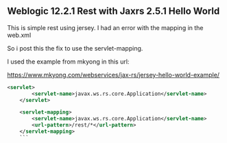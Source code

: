 ## Weblogic 12.2.1 Rest with Jaxrs 2.5.1 Hello World

This is simple rest using jersey. I had an error with the mapping in the web.xml

So i post this the fix to use the servlet-mapping.

I used the example from mkyong in this url:

<https://www.mkyong.com/webservices/jax-rs/jersey-hello-world-example/>


```xml
<servlet>
        <servlet-name>javax.ws.rs.core.Application</servlet-name>
    </servlet>

    <servlet-mapping>
        <servlet-name>javax.ws.rs.core.Application</servlet-name>
        <url-pattern>/rest/*</url-pattern>
    </servlet-mapping>
    ```